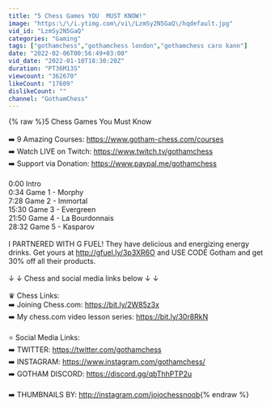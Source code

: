 ```yaml
---
title: "5 Chess Games YOU  MUST KNOW!"
image: "https:\/\/i.ytimg.com\/vi\/LzmSy2N5GaQ\/hqdefault.jpg"
vid_id: "LzmSy2N5GaQ"
categories: "Gaming"
tags: ["gothamchess","gothamchess london","gothamchess caro kann"]
date: "2022-02-06T00:56:49+03:00"
vid_date: "2022-01-10T18:30:20Z"
duration: "PT36M13S"
viewcount: "362670"
likeCount: "17609"
dislikeCount: ""
channel: "GothamChess"
---
```

{% raw %}5 Chess Games You Must Know<br /><br />➡️ 9 Amazing Courses:  <a rel="nofollow" target="blank" href="https://www.gotham-chess.com/courses">https://www.gotham-chess.com/courses</a><br />➡️ Watch LIVE on Twitch:  <a rel="nofollow" target="blank" href="https://www.twitch.tv/gothamchess">https://www.twitch.tv/gothamchess</a><br />➡️ Support via Donation: <a rel="nofollow" target="blank" href="https://www.paypal.me/gothamchess">https://www.paypal.me/gothamchess</a><br /><br />0:00 Intro<br />0:34 Game 1 - Morphy<br />7:28 Game 2 - Immortal<br />15:30 Game 3 - Evergreen<br />21:50 Game 4 - La Bourdonnais<br />28:32 Game 5 - Kasparov<br /><br />I PARTNERED WITH G FUEL! They have delicious and energizing energy drinks. Get yours at <a rel="nofollow" target="blank" href="http://gfuel.ly/3p3XR6O">http://gfuel.ly/3p3XR6O</a> and USE CODE Gotham and get 30% off all their products.<br /><br />↓ ↓ Chess and social media links below ↓ ↓<br /><br />♛ Chess Links:<br />➡️ Joining Chess.com: <a rel="nofollow" target="blank" href="https://bit.ly/2W85z3x">https://bit.ly/2W85z3x</a><br />➡️ My chess.com video lesson series: <a rel="nofollow" target="blank" href="https://bit.ly/30r8RkN">https://bit.ly/30r8RkN</a>  <br /><br />⭐️ Social Media Links:<br />➡️ TWITTER: <a rel="nofollow" target="blank" href="https://twitter.com/gothamchess">https://twitter.com/gothamchess</a><br />➡️ INSTAGRAM: <a rel="nofollow" target="blank" href="https://www.instagram.com/gothamchess/">https://www.instagram.com/gothamchess/</a><br />➡️ GOTHAM DISCORD:   <a rel="nofollow" target="blank" href="https://discord.gg/qbThhPTP2u">https://discord.gg/qbThhPTP2u</a><br /><br />➡️ THUMBNAILS BY: <a rel="nofollow" target="blank" href="http://instagram.com/jojochessnoob">http://instagram.com/jojochessnoob</a>{% endraw %}
